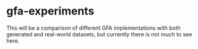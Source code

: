 # gfa-experiments
This will be a comparison of different GFA implementations with both generated and real-world datasets, but currently there is not much to see here.
